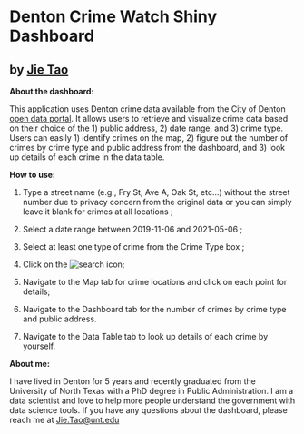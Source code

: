 # Denton Crime Watch Shiny Dashboard
## by [Jie Tao](https://www.linkedin.com/in/jie-tao-5a7a06126/)

**About the dashboard:**

This application uses Denton crime data available from the City of Denton [open data portal](https://data.cityofdenton.com/dataset). It allows users to retrieve and visualize crime data based on their choice of the 1) public address, 2) date range, and 3) crime type. Users can easily 1) identify crimes on the map, 2) figure out the number of crimes by crime type and public address from the dashboard, and 3) look up details of each crime in the data table.

**How to use:**
1. Type a street name (e.g., Fry St, Ave A, Oak St, etc...) without the street number due to privacy concern from the original data or you can simply leave it blank for crimes at all locations ;

2. Select a date range between 2019-11-06 and 2021-05-06 ;

3. Select at least one type of crime from the Crime Type box ;

4. Click on the ![search icon]();

5. Navigate to the Map tab for crime locations and click on each point for details;

6. Navigate to the Dashboard tab for the number of crimes by crime type and public address.

7. Navigate to the Data Table tab to look up details of each crime by yourself.

**About me:**

I have lived in Denton for 5 years and recently graduated from the University of North Texas with a PhD degree in Public Administration. I am a data scientist and love to help more people understand the government with data science tools. If you have any questions about the dashboard, please reach me at Jie.Tao@unt.edu
